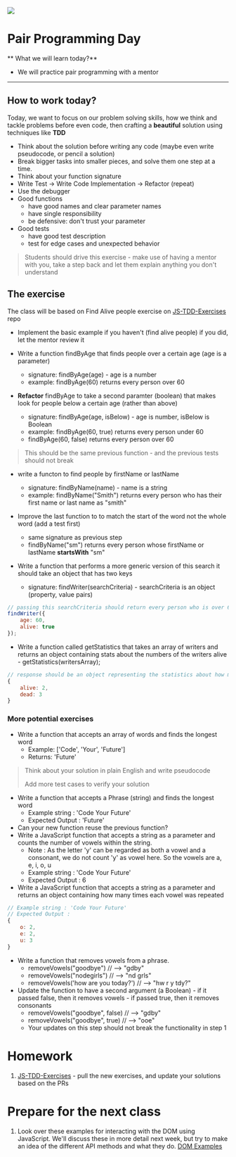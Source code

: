 ![](https://img.shields.io/badge/status-draft-darkred.svg) 


# Pair Programming Day
** What we will learn today?**
- We will practice pair programming with a mentor
---

## How to work today?
Today, we want to focus on our problem solving skills, how we think and tackle problems before even code, then crafting a **beautiful** solution using techniques like **TDD**
- Think about the solution before writing any code (maybe even write pseudocode, or pencil a solution)
- Break bigger tasks into smaller pieces, and solve them one step at a time.
- Think about your function signature
- Write Test -> Write Code Implementation -> Refactor (repeat)
- Use the debugger
- Good functions
    - have good names and clear parameter names
    - have single responsibility
    - be defensive: don't trust your parameter
- Good tests
    - have good test description
    - test for edge cases and unexpected behavior

> Students should drive this exercise - make use of having a mentor with you, take a step back and let them explain anything you don't understand

## The exercise
The class will be based on Find Alive people exercise on [JS-TDD-Exercises](https://github.com/CodeYourFuture/js-tdd-exercises) repo

- Implement the basic example if you haven't (find alive people)
if you did, let the mentor review it

- Write a function findByAge that finds people over a certain age (age is a parameter)
    - signature: findByAge(age) - age is a number
    - example: findByAge(60) returns every person over 60
- **Refactor** findByAge to take a second paramter (boolean) that makes look for people below a certain age (rather than above)
    - signature: findByAge(age, isBelow) - age is number, isBelow is Boolean
    - example: findByAge(60, true) returns every person under 60
    - findByAge(60, false) returns every person over 60
> This should be the same previous function - and the previous tests should not break

- write a functon to find people by firstName or lastName
    - signature: findByName(name) - name is a string
    - example: findByName("Smith") returns every person who has their first name or last name as "smith"

- Improve the last function to to match the start of the word not the whole word (add a test first)
    - same signature as previous step
    - findByName("sm") returns every person whose firstName or lastName **startsWith** "sm"

- Write a function that performs a more generic version of this search
it should take an object that has two keys
    - signature: findWriter(searchCriteria) - searchCriteria is an object (property, value pairs)
```javascript
// passing this searchCriteria should return every person who is over 60 and alive
findWriter({ 
    age: 60,
    alive: true
});
```
- Write a function called getStatistics that takes an array of writers and returns an object containing stats about the numbers of the writers alive
        - getStatistics(writersArray);
```javascript
// response should be an object representing the statistics about how many are alive and how many are dead - sample response:
{
    alive: 2,
    dead: 3
}
```
### More potential exercises

- Write a function that accepts an array of words and finds the longest word
    - Example: ['Code', 'Your', 'Future']
    - Returns: 'Future'
> Think about your solution in plain English and write pseudocode
>
> Add more test cases to verify your solution

- Write a function that accepts a Phrase (string) and finds the longest word
    - Example string : 'Code Your Future'
    - Expected Output : 'Future'
- Can your new function reuse the previous function?
- Write a JavaScript function that accepts a string as a parameter and counts the number of vowels within the string.
    - Note : As the letter 'y' can be regarded as both a vowel and a consonant, we do not count 'y' as vowel here. So the vowels are a, e, i, o, u
    - Example string : 'Code Your Future'
    - Expected Output : 6
- Write a JavaScript function that accepts a string as a parameter and returns an object containing how many times each vowel was repeated
``` javascript
// Example string : 'Code Your Future'
// Expected Output :
{
	o: 2,
	e: 2,
	u: 3
}
```
- Write a function that removes vowels from a phrase.
    - removeVowels("goodbye") // --> "gdby"
    - removeVowels("nodegirls") // --> "nd grls"
    - removeVowels('how are you today?') // --> "hw r y tdy?"
- Update the function to have a second argument (a Boolean) - if it passed false, then it removes vowels - if passed true, then it removes consonants
    - removeVowels("goodbye", false) // --> "gdby"
    - removeVowels("goodbye", true) // --> "ooe"
    - Your updates on this step should not break the functionality in step 1

# Homework

1. [JS-TDD-Exercises](https://github.com/CodeYourFuture/js-tdd-exercises) - pull the new exercises, and update your solutions based on the PRs

# Prepare for the next class
1. Look over these examples for interacting with the DOM using JavaScript. We'll discuss these in more detail next week, but try to make an idea of the different API methods and what they do. [DOM Examples](https://developer.mozilla.org/en-US/docs/Web/API/Document_Object_Model/Examples)
